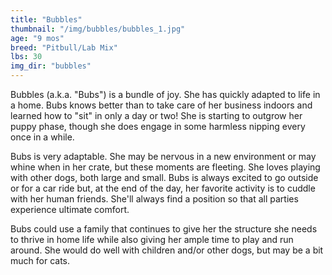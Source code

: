 ```yaml
---
title: "Bubbles"
thumbnail: "/img/bubbles/bubbles_1.jpg"
age: "9 mos"
breed: "Pitbull/Lab Mix"
lbs: 30
img_dir: "bubbles"
---
```


Bubbles (a.k.a. "Bubs") is a bundle of joy. She has quickly adapted to life in a home. Bubs knows better than to take care of her business indoors and learned how to "sit" in only a day or two! She is starting to outgrow her puppy phase, though she does engage in some harmless nipping every once in a while.

Bubs is very adaptable. She may be nervous in a new environment or may whine when in her crate, but these moments are fleeting. She loves playing with other dogs, both large and small. Bubs is always excited to go outside or for a car ride but, at the end of the day, her favorite activity is to cuddle with her human friends. She'll always find a position so that all parties experience ultimate comfort.

Bubs could use a family that continues to give her the structure she needs to thrive in home life while also giving her ample time to play and run around. She would do well with children and/or other dogs, but may be a bit much for cats.
